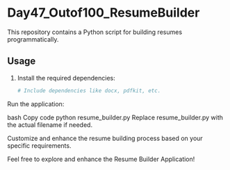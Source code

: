 
# Day47_Outof100_ResumeBuilder

This repository contains a Python script for building resumes programmatically.

## Usage

1. Install the required dependencies:
   ```bash
   # Include dependencies like docx, pdfkit, etc.
Run the application:

bash
Copy code
python resume_builder.py
Replace resume_builder.py with the actual filename if needed.

Customize and enhance the resume building process based on your specific requirements.

Feel free to explore and enhance the Resume Builder Application!
